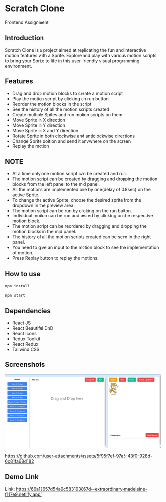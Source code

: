 # Scratch Clone

Frontend Assignment

## Introduction

Scratch Clone is a project aimed at replicating the fun and interactive motion features with a Sprite. Explore and play with various motion scripts to bring your Sprite to life in this user-friendly visual programming environment.

## Features

- Drag and drop motion blocks to create a motion script
- Play the motion script by clicking on run button
- Reorder the motion blocks in the script
- See the history of all the motion scripts created
- Create multiple Spites and run motion scripts on them
- Move Sprite in X direction
- Move Sprite in Y direction
- Move Sprite in X and Y direction
- Rotate Sprite in both clockwise and anticlockwise directions
- Change Sprite poition and send it anywhere on the screen
- Replay the motion

## NOTE

- At a time only one motion script can be created and run.
- The motion script can be created by dragging and dropping the motion blocks from the left panel to the mid panel.
- All the motions are implemented one by one(delay of 0.8sec) on the active Sprite.
- To change the active Sprite, choose the desired sprite from the dropdown in the preview area.
- The motion script can be run by clicking on the run button.
- Individual motion can be run and tested by clicking on the respective motion block.
- The motion script can be reordered by dragging and dropping the motion blocks in the mid panel.
- The history of all the motion scripts created can be seen in the right panel.
- You need to give an input to the motion block to see the implementation of motion.
- Press Replay button to replay the motions.

## How to use

`npm install`

`npm start`

## Dependencies

- React JS
- React Beautiful DnD
- React Icons
- Redux Toolkit
- React Redux
- Tailwind CSS

## Screenshots

![Screenshot 1](output1.jpg)

https://github.com/user-attachments/assets/5f95f7ef-97a5-43f0-928d-6c81fa68d182

## Demo Link

Link: https://66a12657d54a9c583193867d--extraordinary-madeleine-f117e9.netlify.app/




